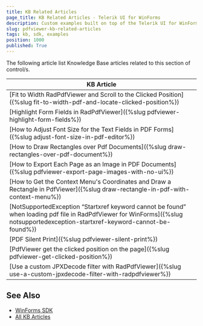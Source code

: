 ```yaml
---
title: KB Related Articles
page_title: KB Related Articles - Telerik UI for WinForms
description: Custom examples built on top of the Telerik UI for WinForms control.
slug: pdfviewer-kb-related-articles
tags: kb, sdk, examples
position: 1000
published: True
---
```

The following article list Knowledge Base articles related to this section of control/s.
<!--KB Articles Table-->

|KB Article|
|----|
|[Fit to Width RadPdfViewer and Scroll to the Clicked Position]({%slug fit-to-width-pdf-and-locate-clicked-position%})|
|[Highlight Form Fields in RadPdfViewer]({%slug pdfviewer-highlight-form-fields%})|
|[How to Adjust Font Size for the Text Fields in PDF Forms]({%slug adjust-font-size-in-pdf-editor%})|
|[How to Draw Rectangles over Pdf Documents]({%slug draw-rectangles-over-pdf-document%})|
|[How to Export Each Page as an Image in PDF Documents]({%slug pdfviewer-export-page-images-with-no-ui%})|
|[How to Get the Context Menu's Coordinates and Draw a Rectangle in PdfViewer]({%slug draw-rectangle-in-pdf-with-context-menu%})|
|[NotSupportedException “Startxref keyword cannot be found” when loading pdf file in RadPdfViewer for WinForms]({%slug notsupportedexception-startxref-keyword-cannot-be-found%})|
|[PDF Silent Print]({%slug pdfviewer-silent-print%})|
|[PdfViewer get the clicked position on the page]({%slug pdfviewer-get-clicked-position%})|
|[Use a custom JPXDecode filter with RadPdfViewer]({%slug use-a-custom-jpxdecode-filter-with-radpdfviewer%})|

## See Also

* [WinForms SDK](https://github.com/telerik/winforms-sdk)
* [All KB Articles](https://docs.telerik.com/devtools/winforms/knowledge-base)
